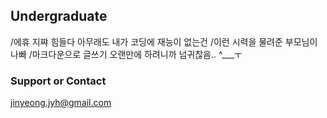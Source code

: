 ## Undergraduate

/에휴 지쨔 힘들다 아무래도 내가 코딩에 재능이 없는건
/이런 시력을 물려준 부모님이 나빠
/마크다운으로 글쓰기 오랜만에 하려니까 넘귀찮음.. ^___ㅜ



### Support or Contact
jinyeong.jyh@gmail.com
